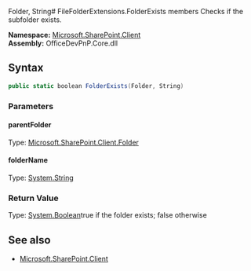 Folder, String# FileFolderExtensions.FolderExists members
Checks if the subfolder exists.  

**Namespace:** [Microsoft.SharePoint.Client](Microsoft.SharePoint.Client.md)  
**Assembly:** OfficeDevPnP.Core.dll  
## Syntax
```C#
public static boolean FolderExists(Folder, String)
```
### Parameters
#### parentFolder
Type: [Microsoft.SharePoint.Client.Folder](Microsoft.SharePoint.Client.Folder.md) 
#### 
#### folderName
Type: [System.String](System.String.md) 
#### 
### Return Value
Type: [System.Boolean](System.Boolean.md)true if the folder exists; false otherwise
## See also
- [Microsoft.SharePoint.Client](Microsoft.SharePoint.Client.md)
